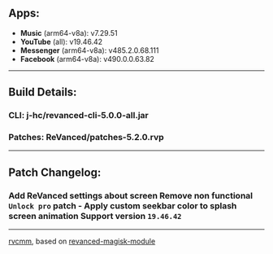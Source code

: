## Apps:
* **Music** (arm64-v8a): v7.29.51
* **YouTube** (all): v19.46.42
* **Messenger** (arm64-v8a): v485.2.0.68.111
* **Facebook** (arm64-v8a): v490.0.0.63.82

---

## Build Details:

### CLI: j-hc/revanced-cli-5.0.0-all.jar
### Patches: ReVanced/patches-5.2.0.rvp

---

## Patch Changelog:

### Add ReVanced settings about screen Remove non functional `Unlock pro` patch - Apply custom seekbar color to splash screen animation Support version `19.46.42`

---

[rvcmm](https://github.com/thrwKappu/rvcmm/), based on [revanced-magisk-module](https://github.com/j-hc/revanced-magisk-module)
